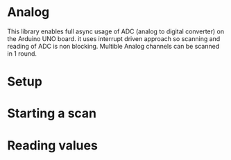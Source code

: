 Analog
======
This library enables full async usage of ADC (analog to digital converter) on the Arduino UNO board.
it uses interrupt driven approach so scanning and reading of ADC is non blocking. 
Multible Analog channels can be scanned in 1 round.

Setup
=====
Starting a scan
===============
Reading values
==============
